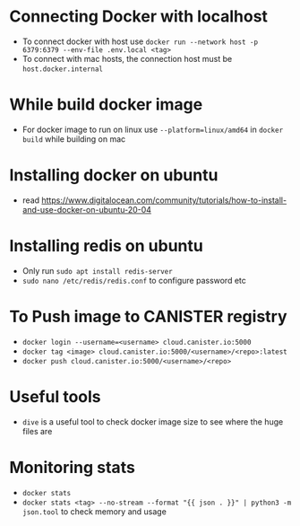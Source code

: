 # Connecting Docker with localhost
- To connect docker with host use `docker run --network host -p 6379:6379 --env-file .env.local <tag>`
- To connect with mac hosts, the connection host must be `host.docker.internal`

# While build docker image
- For docker image to run on linux use `--platform=linux/amd64` in `docker build` while building on mac

# Installing docker on ubuntu
- read https://www.digitalocean.com/community/tutorials/how-to-install-and-use-docker-on-ubuntu-20-04

# Installing redis on ubuntu
- Only run `sudo apt install redis-server`
- `sudo nano /etc/redis/redis.conf` to configure password etc

# To Push image to CANISTER registry
- `docker login --username=<username> cloud.canister.io:5000`
- `docker tag <image> cloud.canister.io:5000/<username>/<repo>:latest`
- `docker push cloud.canister.io:5000/<username>/<repo>`

# Useful tools
- `dive` is a useful tool to check docker image size to see where the huge files are

# Monitoring stats
- `docker stats`
- `docker stats <tag> --no-stream --format "{{ json . }}" | python3 -m json.tool` to check memory and usage